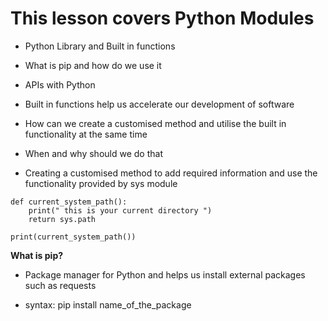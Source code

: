 # This lesson covers Python Modules

- Python Library and Built in functions
- What is pip and how do we use it
- APIs with Python 

- Built in functions help us accelerate our development of software 












- How can we create a customised method and utilise the built in functionality at the same time
- When and why should we do that

- Creating a customised method to add required information and use the functionality provided by sys module 
```
def current_system_path():
    print(" this is your current directory ")
    return sys.path

print(current_system_path())
```


**What is pip?**

- Package manager for Python and helps us install external packages such as requests

- syntax: pip install name_of_the_package
 